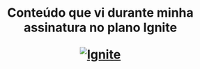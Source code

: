 <h1 align="center">
  <p>Conteúdo que vi durante minha assinatura no plano Ignite</p>
  <a href="https://www.rocketseat.com.br/ignite" target=”_blank”>
      <img alt="Ignite" src="https://repository-images.githubusercontent.com/349411927/39e29500-897d-11eb-9967-8f72695e2483" />
  </a>
</h1>
